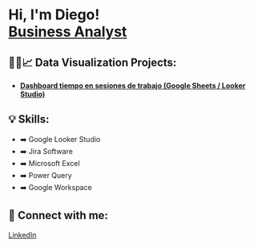 <h1>Hi, I'm Diego! <br/><a href="https://www.linkedin.com/in/diego-juárezv">Business Analyst</a></h1>

<h2>👨‍💻📈 Data Visualization Projects:</h2>
<ul>
  <li><b><a href="https://github.com/usuario/tu-repositorio">Dashboard tiempo en sesiones de trabajo (Google Sheets / Looker Studio)</a></b></li>
</ul>

<h2>💡 Skills:</h2>
<ul>
  <li>➡️ Google Looker Studio</li>
  <li>➡️ Jira Software</li>
  <li>➡️ Microsoft Excel</li>
  <li>➡️ Power Query</li>
  <li>➡️ Google Workspace</li>
</ul>

<h2>🤳 Connect with me:</h2>
<p><a href="https://www.linkedin.com/in/diego-juárezv">LinkedIn</a></p>


